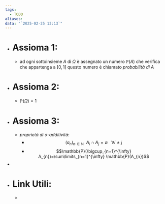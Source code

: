 ```yaml
---
tags:
  - TODO
aliases: 
data: "`2025-02-25 13:13`"
---
```

- # Assioma 1:
	- ad ogni sottoinsieme $A$ di $\Omega$ è assegnato un numero $\mathbb{P}(A)$ che verifica che appartenga a $[0,1]$ questo numero è chiamato _probabilità di A_
- # Assioma 2:
	- $\mathbb{P}(\Omega)=1$
- # Assioma 3:
	- _proprietà di $\sigma$-additività_:
		- $$(a_{n})_{n\in \mathbb{N}}  \ \ A_{i}\cap A_{j}=\emptyset  \ \ \ \forall i\ne j$$
		- $$\mathbb{P}(\bigcup_{n=1}^{\infty} A_{n})=\sum\limits_{n=1}^{\infty} \mathbb{P}(A_{n})$$
- 
- # Link Utili:
	- 